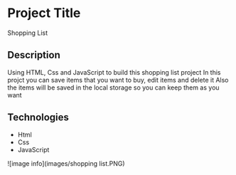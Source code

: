 # Project Title
Shopping List 
## Description

Using HTML, Css and JavaScript to build this shopping list project 
In this projct you can save items that you want to buy, edit items and delete it
Also the items will be saved in the local storage so you can keep them as you want

## Technologies 

- Html
- Css
- JavaScript

![image info](images/shopping list.PNG)

